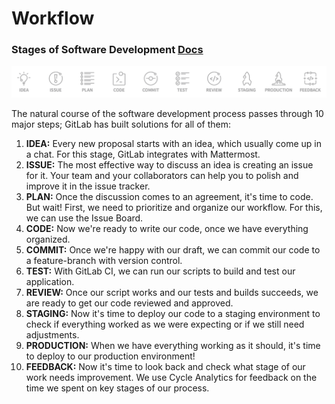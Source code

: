 # Workflow

<!-- ![Workflow](./Workflow.png) -->

### Stages of Software Development [Docs](https://about.gitlab.com/2016/10/25/gitlab-workflow-an-overview/)

![Workflow](./images/idea-to-production-10-steps.png)

The natural course of the software development process passes through 10 major steps;
GitLab has built solutions for all of them:

1. **IDEA:** Every new proposal starts with an idea, which usually come up in a chat. For this stage, GitLab integrates with Mattermost.
1. **ISSUE:** The most effective way to discuss an idea is creating an issue for it. Your team and your collaborators can help you to polish and improve it in the issue tracker.
1. **PLAN:** Once the discussion comes to an agreement, it's time to code. But wait! First, we need to prioritize and organize our workflow. For this, we can use the Issue Board.
1. **CODE:** Now we're ready to write our code, once we have everything organized.
1. **COMMIT:** Once we're happy with our draft, we can commit our code to a feature-branch with version control.
1. **TEST:** With GitLab CI, we can run our scripts to build and test our application.
1. **REVIEW:** Once our script works and our tests and builds succeeds, we are ready to get our code reviewed and approved.
1. **STAGING:** Now it's time to deploy our code to a staging environment to check if everything worked as we were expecting or if we still need adjustments.
1. **PRODUCTION:** When we have everything working as it should, it's time to deploy to our production environment!
1. **FEEDBACK:** Now it's time to look back and check what stage of our work needs improvement. We use Cycle Analytics for feedback on the time we spent on key stages of our process.
